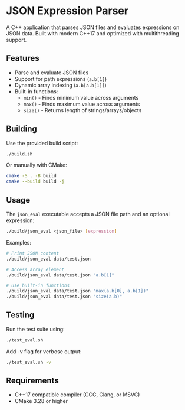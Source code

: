 # JSON Expression Parser

A C++ application that parses JSON files and evaluates expressions on JSON data. Built with modern C++17 and optimized with multithreading support.

## Features

- Parse and evaluate JSON files
- Support for path expressions (`a.b[1]`)
- Dynamic array indexing (`a.b[a.b[1]]`)
- Built-in functions:
  - `min()` - Finds minimum value across arguments
  - `max()` - Finds maximum value across arguments
  - `size()` - Returns length of strings/arrays/objects

## Building

Use the provided build script:

```bash
./build.sh
```

Or manually with CMake:

```bash
cmake -S . -B build
cmake --build build -j
```

## Usage

The `json_eval` executable accepts a JSON file path and an optional expression:

```bash
./build/json_eval <json_file> [expression]
```

Examples:

```bash
# Print JSON content
./build/json_eval data/test.json

# Access array element
./build/json_eval data/test.json "a.b[1]"

# Use built-in functions
./build/json_eval data/test.json "max(a.b[0], a.b[1])"
./build/json_eval data/test.json "size(a.b)"
```

## Testing

Run the test suite using:

```bash
./test_eval.sh
```

Add -v flag for verbose output:

```bash
./test_eval.sh -v
```

## Requirements

- C++17 compatible compiler (GCC, Clang, or MSVC)
- CMake 3.28 or higher
